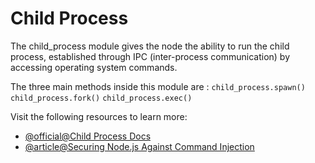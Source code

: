 # Child Process

The child_process module gives the node the ability to run the child process, established through IPC (inter-process communication) by accessing operating system commands.

The three main methods inside this module are :
`child_process.spawn()`
`child_process.fork()`
`child_process.exec()`

Visit the following resources to learn more:

- [@official@Child Process Docs](https://nodejs.org/api/child_process.html#child-process)
- [@article@Securing Node.js Against Command Injection](https://www.nodejs-security.com/blog/securing-your-nodejs-apps-by-analyzing-real-world-command-injection-examples)
